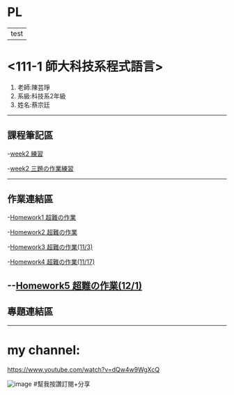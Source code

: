 # PL



<table>
    <tr>
        <td>test</td>
    </tr>
</table>

# <111-1 師大科技系程式語言> <red>

<ol>
<li>老師:陳芸琤</li>
<li>系級:科技系2年級</li>
<li>姓名:蔡宗廷</li>
</ol>
    
---------------------------- 

## 課程筆記區
-[week2 練習](https://github.com/tsaitzungting/PL/blob/main/week2%20%E7%B7%B4%E7%BF%92.ipynb)
    
-[week2 三題の作業練習](https://github.com/tsaitzungting/PL/blob/main/week2/week2%E7%B7%B4%E7%BF%92.ipynb)
    
---------------------------- 
## 作業連結區
    
-[Homework1 超難の作業](https://github.com/tsaitzungting/PL/blob/main/week3/week3-%E4%BD%9C%E6%A5%AD.ipynb)
    
-[Homework2 超難の作業](https://github.com/tsaitzungting/PL/blob/main/HW2/HW23.ipynb)

-[Homework3 超難の作業(11/3)](http://localhost:8888/notebooks/Desktop/111-1%20%E7%A8%8B%E5%BC%8F%E8%AA%9E%E8%A8%80/PL/HW4/%E4%BD%9C%E6%A5%AD4.ipynb)

-[Homework4 超難の作業(11/17)](https://medium.com/@41071124h/%E5%BE%9E%E5%8F%B0%E5%8C%97%E5%B8%82%E9%95%B7%E8%BE%AF%E8%AB%96%E6%9C%83%E4%BE%86%E7%9C%8B%E6%B0%91%E7%9C%BE%E9%97%9C%E5%BF%83%E7%9A%84%E5%B8%82%E6%94%BF%E8%AD%B0%E9%A1%8C%E8%88%87%E7%B6%B2%E8%B7%AF%E9%A2%A8%E5%90%91-f48a9e1e0abf)

--[Homework5 超難の作業(12/1)](http://localhost:8888/notebooks/Desktop/111-1%20%E7%A8%8B%E5%BC%8F%E8%AA%9E%E8%A8%80/PL/HW6/Untitled.ipynb)
----------------------------
## 專題連結區

----------------------------
# my channel:
https://www.youtube.com/watch?v=dQw4w9WgXcQ

![image](https://user-images.githubusercontent.com/113079457/194197920-e7c6d5b7-16d7-4c08-9e63-8f84bba5c6db.png)
#幫我按讚訂閱+分享
